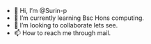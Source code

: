 - 👋 Hi, I’m @Surin-p
- 🌱 I’m currently learning Bsc Hons computing.
- 💞️ I’m looking to collaborate lets see.
- 📫 How to reach me through mail.

<!---
Surin-p/Surin-p is a ✨ special ✨ repository because its `README.md` (this file) appears on your GitHub profile.
You can click the Preview link to take a look at your changes.
--->
